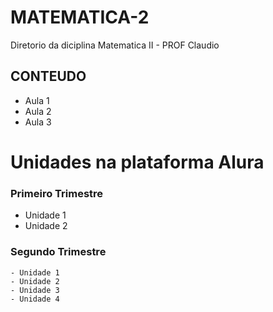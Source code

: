 # MATEMATICA-2
</p> Diretorio da diciplina Matematica II - PROF Claudio </p>

## CONTEUDO
 
 - Aula 1
 - Aula 2
 - Aula 3

# Unidades na plataforma Alura
 
 ### Primeiro Trimestre
  - Unidade 1
  - Unidade 2
 
 ### Segundo Trimestre
    - Unidade 1
    - Unidade 2
    - Unidade 3
    - Unidade 4
   
